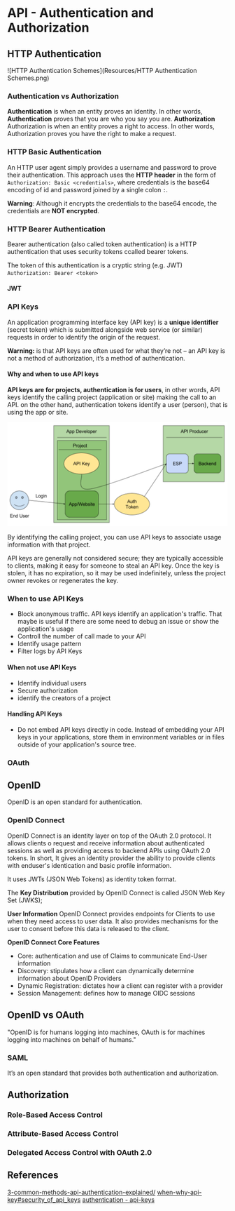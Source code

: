 # API - Authentication and Authorization



## HTTP Authentication
![HTTP Authentication Schemes](Resources/HTTP Authentication Schemes.png)

### Authentication vs Authorization
**Authentication** is when an entity proves an identity. In other words, **Authentication** proves that you are who you say you are.
**Authorization** Authorization is when an entity proves a right to access. In other words, Authorization proves you have the right to make a request. 

### HTTP Basic Authentication
An HTTP user agent simply provides a username and password to prove their authentication. This approach uses the **HTTP header** in the form of `Authorization: Basic <credentials>`, where credentials is the base64 encoding of id and password joined by a single colon `:`. 

**Warning**: Although it encrypts the credentials to the base64 encode, the credentials are **NOT encrypted**.

### HTTP Bearer Authentication
Bearer authentication (also called token authentication) is a HTTP authentication that uses security tokens ccalled bearer tokens.

The token of this authentication is a cryptic string (e.g. JWT)
`Authorization: Bearer <token>`

#### JWT

### API Keys
An application programming interface key (API key) is a **unique identifier** (secret token) which is submitted alongside web service (or similar) requests in order to identify the origin of the request. 

**Warning:** is that API keys are often used for what they’re not – an API key is not a method of authorization, it’s a method of authentication. 

#### Why and when to use API keys
**API keys are for projects, authentication is for users**, in other words, API keys identify the calling project (application or site) making the call to an API. on the other hand, authentication tokens identify a user (person), that is using the app or site.

![Abstract Protocol Flow](Resources/api_keys_overview.png)

By identifying the calling project, you can use API keys to associate usage information with that project.

API keys are generally not considered secure; they are typically accessible to clients, making it easy for someone to steal an API key. Once the key is stolen, it has no expiration, so it may be used indefinitely, unless the project owner revokes or regenerates the key.

### When to use API Keys
* Block anonymous traffic. API keys identify an application's traffic. That maybe is useful if there are some need to debug an issue or show the application's usage
* Controll the number of call made to your API
* Identify usage pattern
* Filter logs by API Keys

#### When not use API Keys
* Identify individual users
* Secure authorization
* identify the creators of a project

#### Handling API Keys
* Do not embed API keys directly in code. Instead of embedding your API keys in your applications, store them in environment variables or in files outside of your application's source tree.


### OAuth

## OpenID
OpenID is an open standard for authentication. 

### OpenID Connect 
OpenID Connect is an identity layer on top of the OAuth 2.0 protocol. It allows clients o request and receive information about authenticated sessions as well as providing access to backend APIs using OAuth 2.0 tokens. In short, It gives an identity provider the ability to provide clients with enduser's identication and basic profile information.

 It uses JWTs (JSON Web Tokens) as identity token format.

The **Key Distribution** provided by OpenID Connect is called JSON Web Key Set (JWKS);

**User Information**
OpenID Connect provides endpoints for Clients to use when they need access to user data. It also provides mechanisms for the user to consent before this data is released to the client.

**OpenID Connect Core Features**
-   Core: authentication and use of Claims to communicate End-User information
-   Discovery: stipulates how a client can dynamically determine information about OpenID Providers
-   Dynamic Registration: dictates how a client can register with a provider
-   Session Management: defines how to manage OIDC sessions

## OpenID vs OAuth
"OpenID is for humans logging into machines, OAuth is for machines logging into machines on behalf of humans."

### SAML
It’s an open standard that provides both authentication and authorization.



## Authorization
### Role-Based Access Control
### Attribute-Based Access Control
### Delegated Access Control with OAuth 2.0



## References
[3-common-methods-api-authentication-explained/](https://nordicapis.com/3-common-methods-api-authentication-explained/)
[when-why-api-key#security_of_api_keys](https://cloud.google.com/endpoints/docs/openapi/when-why-api-key#security_of_api_keys)
[authentication - api-keys](https://cloud.google.com/docs/authentication/api-keys)





